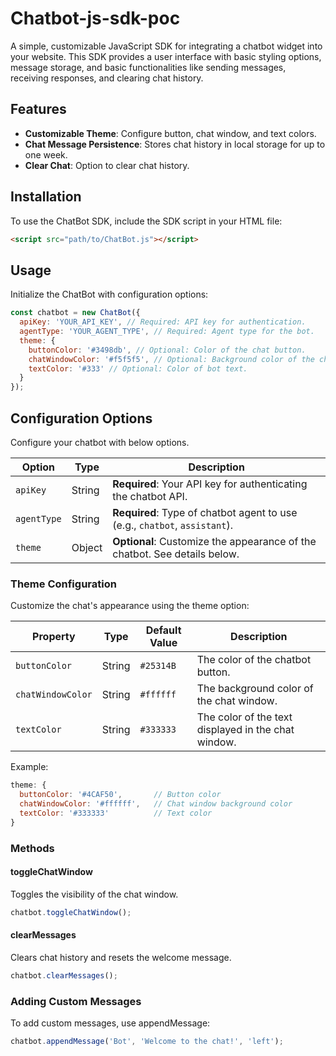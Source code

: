 # Chatbot-js-sdk-poc

A simple, customizable JavaScript SDK for integrating a chatbot widget into your website. This SDK provides a user interface with basic styling options, message storage, and basic functionalities like sending messages, receiving responses, and clearing chat history.

## Features

- **Customizable Theme**: Configure button, chat window, and text colors.
- **Chat Message Persistence**: Stores chat history in local storage for up to one week.
- **Clear Chat**: Option to clear chat history.

## Installation

To use the ChatBot SDK, include the SDK script in your HTML file:

```html
<script src="path/to/ChatBot.js"></script>
```

## Usage

Initialize the ChatBot with configuration options:

```js
const chatbot = new ChatBot({
  apiKey: 'YOUR_API_KEY', // Required: API key for authentication.
  agentType: 'YOUR_AGENT_TYPE', // Required: Agent type for the bot.
  theme: {
    buttonColor: '#3498db', // Optional: Color of the chat button.
    chatWindowColor: '#f5f5f5', // Optional: Background color of the chat window.
    textColor: '#333' // Optional: Color of bot text.
  }
});
```

## Configuration Options

Configure your chatbot with below options.

| Option      | Type   | Description                                                                |
| ----------- | ------ | -------------------------------------------------------------------------- |
| `apiKey`    | String | **Required**: Your API key for authenticating the chatbot API.             |
| `agentType` | String | **Required**: Type of chatbot agent to use (e.g., `chatbot`, `assistant`). |
| `theme`     | Object | **Optional**: Customize the appearance of the chatbot. See details below.  |

### Theme Configuration

Customize the chat's appearance using the theme option:

| Property          | Type   | Default Value | Description                                         |
| ----------------- | ------ | ------------- | --------------------------------------------------- |
| `buttonColor`     | String | `#25314B`     | The color of the chatbot button.                    |
| `chatWindowColor` | String | `#ffffff`     | The background color of the chat window.            |
| `textColor`       | String | `#333333`     | The color of the text displayed in the chat window. |

Example:

```javascript
theme: {
  buttonColor: '#4CAF50',       // Button color
  chatWindowColor: '#ffffff',   // Chat window background color
  textColor: '#333333'          // Text color
}
```

### Methods

#### toggleChatWindow

Toggles the visibility of the chat window.

```js
chatbot.toggleChatWindow();
```

#### clearMessages

Clears chat history and resets the welcome message.

```js
chatbot.clearMessages();
```

### Adding Custom Messages

To add custom messages, use appendMessage:

```js
chatbot.appendMessage('Bot', 'Welcome to the chat!', 'left');
```
